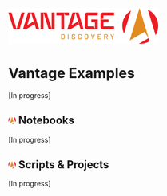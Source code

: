 <img src="../docs/assets/vantage_logo.png" title="Vantage Discovery Logo" width="300"/></br>

# Vantage Examples

[In progress]

## <img src="../docs/assets/vantage_logo_small.png" title="Vantage Discovery Logo" width="15"/> Notebooks

[In progress]

## <img src="../docs/assets/vantage_logo_small.png" title="Vantage Discovery Logo" width="15"/> Scripts & Projects

[In progress]
